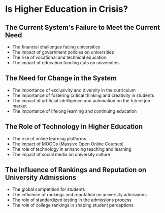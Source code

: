 # Is Higher Education in Crisis?

## The Current System's Failure to Meet the Current Need
- The financial challenges facing universities
- The impact of government policies on universities
- The rise of vocational and technical education
- The impact of education funding cuts on universities

## The Need for Change in the System
- The importance of exclusivity and diversity in the curriculum
- The importance of fostering critical thinking and creativity in students
- The impact of artificial intelligence and automation on the future job market
- The importance of lifelong learning and continuing education

## The Role of Technology in Higher Education
- The rise of online learning platforms
- The impact of MOOCs (Massive Open Online Courses)
- The role of technology in enhancing teaching and learning
- The impact of social media on university culture

## The Influence of Rankings and Reputation on University Admissions
- The global competition for students
- The influence of rankings and reputation on university admissions
- The role of standardized testing in the admissions process
- The role of college rankings in shaping student perceptions